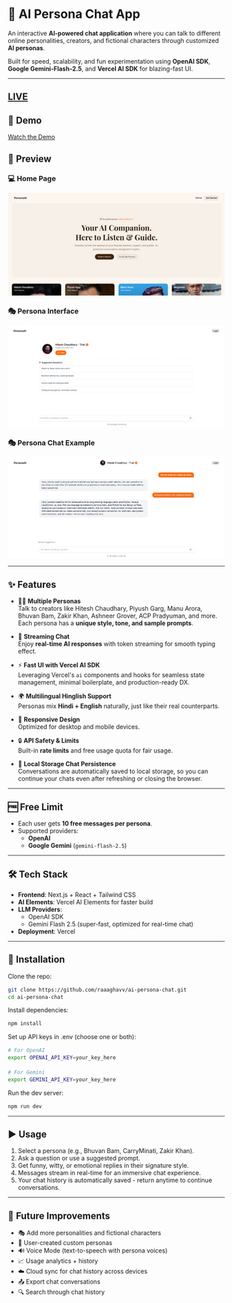 # 🤖 AI Persona Chat App

An interactive **AI-powered chat application** where you can talk to different online personalities, creators, and fictional characters through customized **AI personas**.

Built for speed, scalability, and fun experimentation using **OpenAI SDK**, **Google Gemini-Flash-2.5**, and **Vercel AI SDK** for blazing-fast UI.

---

## [LIVE](https://ai-persona-chat-yhp9.vercel.app/)

## 🎥 Demo 

[Watch the Demo](https://youtu.be/lIR_G7MZGFA)

## 📸 Preview

### 💻 Home Page

![Desktop Screenshot](public/Screenshot_app.png)

### 🎭 Persona Interface

![Persona Interface](public/Screenshot_chat.png)

### 🎭 Persona Chat Example

![Persona Chat](public/Screenshot_chating.png)

---

## ✨ Features

- 🧑‍🎭 **Multiple Personas**  
  Talk to creators like Hitesh Chaudhary, Piyush Garg, Manu Arora, Bhuvan Bam, Zakir Khan, Ashneer Grover, ACP Pradyuman, and more.  
  Each persona has a **unique style, tone, and sample prompts**.

- 💬 **Streaming Chat**  
  Enjoy **real-time AI responses** with token streaming for smooth typing effect.

- ⚡ **Fast UI with Vercel AI SDK**  
  Leveraging Vercel's `ai` components and hooks for seamless state management, minimal boilerplate, and production-ready DX.

- 🌍 **Multilingual Hinglish Support**  
  Personas mix **Hindi + English** naturally, just like their real counterparts.

- 📱 **Responsive Design**  
  Optimized for desktop and mobile devices.

- 🔒 **API Safety & Limits**  
  Built-in **rate limits** and free usage quota for fair usage.

- 💾 **Local Storage Chat Persistence**  
  Conversations are automatically saved to local storage, so you can continue your chats even after refreshing or closing the browser.

---

## 🆓 Free Limit

- Each user gets **10 free messages per persona**.
- Supported providers:
  - **OpenAI**
  - **Google Gemini** (`gemini-flash-2.5`)

---

## 🛠️ Tech Stack

- **Frontend**: Next.js + React + Tailwind CSS
- **AI Elements**: Vercel AI Elements for faster build
- **LLM Providers**:
  - OpenAI SDK
  - Gemini Flash 2.5 (super-fast, optimized for real-time chat)
- **Deployment**: Vercel

---

## 🚀 Installation

Clone the repo:

```bash
git clone https://github.com/raaaghavv/ai-persona-chat.git
cd ai-persona-chat
```

Install dependencies:

```bash
npm install
```

Set up API keys in .env (choose one or both):

```bash
# For OpenAI
export OPENAI_API_KEY=your_key_here

# For Gemini
export GEMINI_API_KEY=your_key_here
```

Run the dev server:

```bash
npm run dev
```

---

## ▶️ Usage

1. Select a persona (e.g., Bhuvan Bam, CarryMinati, Zakir Khan).
2. Ask a question or use a suggested prompt.
3. Get funny, witty, or emotional replies in their signature style.
4. Messages stream in real-time for an immersive chat experience.
5. Your chat history is automatically saved - return anytime to continue conversations.

---

## 🧩 Future Improvements

- 🎭 Add more personalities and fictional characters
- 📝 User-created custom personas
- 🔊 Voice Mode (text-to-speech with persona voices)
- 📈 Usage analytics + history
- ☁️ Cloud sync for chat history across devices
- 📤 Export chat conversations
- 🔍 Search through chat history
